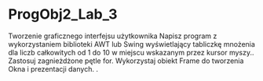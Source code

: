 # ProgObj2_Lab_3
Tworzenie graficznego interfejsu użytkownika
Napisz program z wykorzystaniem biblioteki AWT lub Swing wyświetlający tabliczkę
mnożenia dla liczb całkowitych od 1 do 10 w miejscu wskazanym przez kursor myszy..
Zastosuj zagnieżdżone pętle for. Wykorzystaj obiekt Frame do tworzenia Okna i prezentacji
danych.
.
